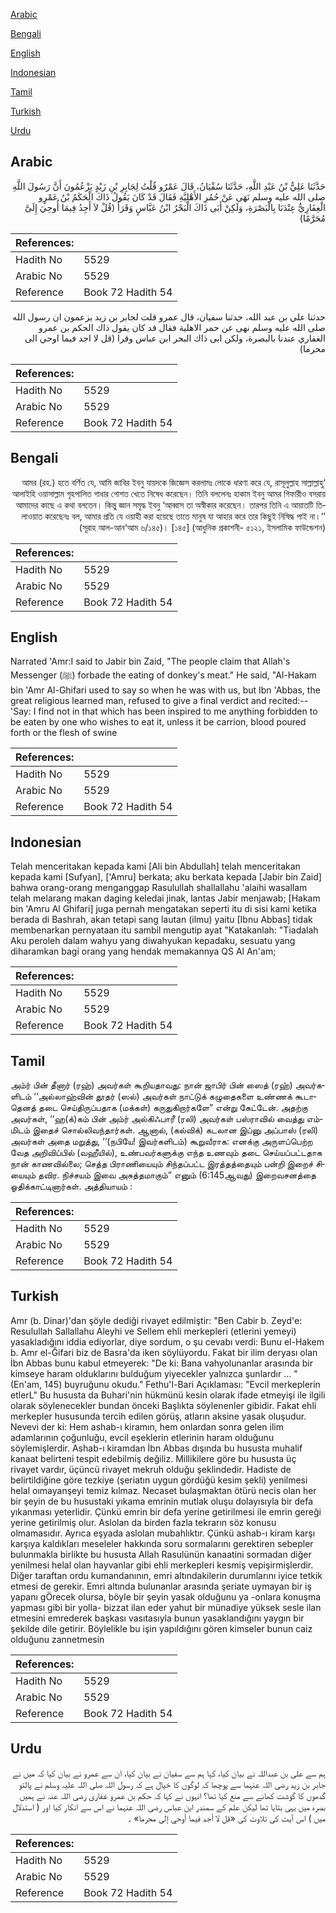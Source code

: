 [Arabic](#arabic)

[Bengali](#bengali)

[English](#english)

[Indonesian](#indonesian)

[Tamil](#tamil)

[Turkish](#turkish)

[Urdu](#urdu)

## Arabic


<div dir="rtl" lang="ar" style={{fontSize:'larger',backgroundColor:'#f8f9fa',padding:20}}>
حَدَّثَنَا عَلِيُّ بْنُ عَبْدِ اللَّهِ، حَدَّثَنَا سُفْيَانُ، قَالَ عَمْرٌو قُلْتُ لِجَابِرِ بْنِ زَيْدٍ يَزْعُمُونَ أَنَّ رَسُولَ اللَّهِ صلى الله عليه وسلم نَهَى عَنْ حُمُرِ الأَهْلِيَّةِ فَقَالَ قَدْ كَانَ يَقُولُ ذَاكَ الْحَكَمُ بْنُ عَمْرٍو الْغِفَارِيُّ عِنْدَنَا بِالْبَصْرَةِ، وَلَكِنْ أَبَى ذَاكَ الْبَحْرُ ابْنُ عَبَّاسٍ وَقَرَأَ ‏(‏قُلْ لاَ أَجِدُ فِيمَا أُوحِيَ إِلَىَّ مُحَرَّمًا‏)‏
</div>
<div style={{backgroundColor:'#f8f9fa',padding:20, marginBottom: 10}}><table> <thead> <tr> <th>References:</th> <th></th> </tr> </thead> <tbody><tr><td>Hadith No</td><td>5529</td></tr><tr><td>Arabic No</td><td>5529</td></tr><tr><td>Reference</td><td>Book 72 Hadith 54</td></tr></tbody></table></div>


<div dir="rtl" lang="ar" style={{fontSize:'larger',backgroundColor:'#f8f9fa',padding:20}}>
حدثنا علي بن عبد الله، حدثنا سفيان، قال عمرو قلت لجابر بن زيد يزعمون ان رسول الله صلى الله عليه وسلم نهى عن حمر الاهلية فقال قد كان يقول ذاك الحكم بن عمرو الغفاري عندنا بالبصرة، ولكن ابى ذاك البحر ابن عباس وقرا (قل لا اجد فيما اوحي الى محرما)
</div>
<div style={{backgroundColor:'#f8f9fa',padding:20, marginBottom: 10}}><table> <thead> <tr> <th>References:</th> <th></th> </tr> </thead> <tbody><tr><td>Hadith No</td><td>5529</td></tr><tr><td>Arabic No</td><td>5529</td></tr><tr><td>Reference</td><td>Book 72 Hadith 54</td></tr></tbody></table></div>

## Bengali


<div dir="rtl" lang="bn" style={{fontSize:'larger',backgroundColor:'#f8f9fa',padding:20}}>
‘আমর (রহ.) হতে বর্ণিত যে, আমি জাবির ইবনু যায়দকে জিজ্ঞেস করলামঃ লোকে ধারণা করে যে, রাসূলুল্লাহ সাল্লাল্লাহু আলাইহি ওয়াসাল্লাম গৃহপালিত গাধার গোশত খেতে নিষেধ করেছেন। তিনি বললেনঃ হাকাম ইবনু আমর গিফারীও বসরায় আমাদের কাছে এ কথা বলতেন। কিন্তু জ্ঞান সমৃদ্ধ ইবনু ‘আব্বাস তা অস্বীকার করেছেন। তারপর তিনি এ আয়াতটি তিলাওয়াত করেছেনঃ বল, আমার প্রতি যে ওয়াহী করা হয়েছে তাতে মানুষ যা আহার করে তার কিছুই নিষিদ্ধ পাই না।’’ (সূরাহ আল-আন‘আম ৬/১৪৫)। [১৪৫] (আধুনিক প্রকাশনী- ৫১২১, ইসলামিক ফাউন্ডেশন)
</div>
<div style={{backgroundColor:'#f8f9fa',padding:20, marginBottom: 10}}><table> <thead> <tr> <th>References:</th> <th></th> </tr> </thead> <tbody><tr><td>Hadith No</td><td>5529</td></tr><tr><td>Arabic No</td><td>5529</td></tr><tr><td>Reference</td><td>Book 72 Hadith 54</td></tr></tbody></table></div>

## English


<div dir="ltr" lang="en" style={{fontSize:'larger',backgroundColor:'#f8f9fa',padding:20}}>
Narrated 'Amr:I said to Jabir bin Zaid, "The people claim that Allah's Messenger (ﷺ) forbade the eating of donkey's meat." He said, "Al-Hakam bin 'Amr Al-Ghifari used to say so when he was with us, but Ibn 'Abbas, the great religious learned man, refused to give a final verdict and recited:-- 'Say: I find not in that which has been inspired to me anything forbidden to be eaten by one who wishes to eat it, unless it be carrion, blood poured forth or the flesh of swine
</div>
<div style={{backgroundColor:'#f8f9fa',padding:20, marginBottom: 10}}><table> <thead> <tr> <th>References:</th> <th></th> </tr> </thead> <tbody><tr><td>Hadith No</td><td>5529</td></tr><tr><td>Arabic No</td><td>5529</td></tr><tr><td>Reference</td><td>Book 72 Hadith 54</td></tr></tbody></table></div>

## Indonesian


<div dir="ltr" lang="id" style={{fontSize:'larger',backgroundColor:'#f8f9fa',padding:20}}>
Telah menceritakan kepada kami [Ali bin Abdullah] telah menceritakan kepada kami [Sufyan], ['Amru] berkata; aku berkata kepada [Jabir bin Zaid] bahwa orang-orang menganggap Rasulullah shallallahu 'alaihi wasallam telah melarang makan daging keledai jinak, lantas Jabir menjawab; [Hakam bin 'Amru Al Ghifari] juga pernah mengatakan seperti itu di sisi kami ketika berada di Bashrah, akan tetapi sang lautan (ilmu) yaitu [Ibnu Abbas] tidak membenarkan pernyataan itu sambil mengutip ayat "Katakanlah: "Tiadalah Aku peroleh dalam wahyu yang diwahyukan kepadaku, sesuatu yang diharamkan bagi orang yang hendak memakannya QS Al An'am;
</div>
<div style={{backgroundColor:'#f8f9fa',padding:20, marginBottom: 10}}><table> <thead> <tr> <th>References:</th> <th></th> </tr> </thead> <tbody><tr><td>Hadith No</td><td>5529</td></tr><tr><td>Arabic No</td><td>5529</td></tr><tr><td>Reference</td><td>Book 72 Hadith 54</td></tr></tbody></table></div>

## Tamil


<div dir="ltr" lang="ta" style={{fontSize:'larger',backgroundColor:'#f8f9fa',padding:20}}>
அம்ர் பின் தீனார் (ரஹ்) அவர்கள் கூறியதாவது: நான் ஜாபிர் பின் ஸைத் (ரஹ்) அவர்களிடம் ‘‘அல்லாஹ்வின் தூதர் (ஸல்) அவர்கள் நாட்டுக் கழுதைகளை உண்ணக் கூடாதெனத் தடை செய்திருப்பதாக (மக்கள்) கருதுகிறார்களே” என்று கேட்டேன். அதற்கு அவர்கள், ‘‘ஹ(க்)கம் பின் அம்ர் அல்கிஃபாரீ (ரலி) அவர்கள் பஸ்ராவில் வைத்து எம்மிடம் இதைச் சொல்லிவந்தார்கள். ஆனால், (கல்விக்) கடலான இப்னு அப்பாஸ் (ரலி) அவர்கள் அதை மறுத்து, ‘‘(நபியே! இவர்களிடம்) கூறுவீராக: எனக்கு அருளப்பெற்ற வேத அறிவிப்பில் (வஹீயில்), உண்பவர்களுக்கு எந்த உணவும் தடை செய்யப்பட்டதாக நான் காணவில்லை; செத்த பிராணியையும் சிந்தப்பட்ட இரத்தத்தையும் பன்றி இறைச் சியையும் தவிர. நிச்சயம் இவை அசுத்தமாகும்” எனும் (6:145ஆவது) இறைவசனத்தை ஓதிக்காட்டினார்கள். அத்தியாயம் :
</div>
<div style={{backgroundColor:'#f8f9fa',padding:20, marginBottom: 10}}><table> <thead> <tr> <th>References:</th> <th></th> </tr> </thead> <tbody><tr><td>Hadith No</td><td>5529</td></tr><tr><td>Arabic No</td><td>5529</td></tr><tr><td>Reference</td><td>Book 72 Hadith 54</td></tr></tbody></table></div>

## Turkish


<div dir="ltr" lang="tr" style={{fontSize:'larger',backgroundColor:'#f8f9fa',padding:20}}>
Amr (b. Dinar)'dan şöyle dediği rivayet edilmiştir: "Ben Cabir b. Zeyd'e: Resulullah Sallallahu Aleyhi ve Sellem ehli merkepleri (etlerini yemeyi) yasakladığını iddia ediyorlar, diye sordum, o şu cevabı verdi: Bunu el-Hakem b. Amr el-Ğifari biz de Basra'da iken söylüyordu. Fakat bir ilim deryası olan İbn Abbas bunu kabul etmeyerek: "De ki: Bana vahyolunanlar arasında bir kimseye haram olduklarını bulduğum yiyecekler yalnızca şunlardır ... "(En'am, 145) buyruğunu okudu." Fethu'l-Bari Açıklaması: "Evcil merkeplerin etlerL" Bu hususta da Buhari'nin hükmünü kesin olarak ifade etmeyişi ile ilgili olarak söylenecekler bundan önceki Başlıkta söylenenler gibidir. Fakat ehli merkepler hususunda tercih edilen görüş, atların aksine yasak oluşudur. Nevevi der ki: Hem ashab-ı kiramın, hem onlardan sonra gelen ilim adamlarının çoğunluğu, evcil eşeklerin etlerinin haram olduğunu söylemişlerdir. Ashab-ı kiramdan İbn Abbas dışında bu hususta muhalif kanaat belirteni tespit edebilmiş değiliz. Millikilere göre bu hususta üç rivayet vardır, üçüncü rivayet mekruh olduğu şeklindedir. Hadiste de belirtildiğine göre tezkiye (şeriatın uygun gördüğü kesim şekli) yenilmesi helal oımayanşeyi temiz kılmaz. Necaset bulaşmaktan ötürü necis olan her bir şeyin de bu husustaki yıkama emrinin mutlak oluşu dolayısıyla bir defa yıkanması yeterlidir. Çünkü emrin bir defa yerine getirilmesi ile emrin gereği yerine getirilmiş olur. Aslolan da birden fazla tekrarın söz konusu olmamasıdır. Ayrıca eşyada aslolan mubahlıktır. Çünkü ashab-ı kiram karşı karşıya kaldıkları meseleler hakkında soru sormalarını gerektiren sebepler bulunmakla birlikte bu hususta Allah Rasulünün kanaatini sormadan diğer yenilmesi helal olan hayvanlar gibi ehli merkepleri kesmiş vepişirmişlerdir. Diğer taraftan ordu kumandanının, emri altındakilerin durumlarını iyice tetkik etmesi de gerekir. Emri altında bulunanlar arasında şeriate uymayan bir iş yapanı gÖrecek olursa, böyle bir şeyin yasak olduğunu ya -onlara konuşma yapması gibi bir yolla- bizzat ilan eder yahut bir münadiye yüksek sesle ilan etmesini emrederek başkası vasıtasıyla bunun yasaklandığını yaygın bir şekilde dile getirir. Böylelikle bu işin yapıldığını gören kimseler bunun caiz olduğunu zannetmesin
</div>
<div style={{backgroundColor:'#f8f9fa',padding:20, marginBottom: 10}}><table> <thead> <tr> <th>References:</th> <th></th> </tr> </thead> <tbody><tr><td>Hadith No</td><td>5529</td></tr><tr><td>Arabic No</td><td>5529</td></tr><tr><td>Reference</td><td>Book 72 Hadith 54</td></tr></tbody></table></div>

## Urdu


<div dir="rtl" lang="ur" style={{fontSize:'larger',backgroundColor:'#f8f9fa',padding:20}}>
ہم سے علی بن عبداللہ نے بیان کیا، کہا ہم سے سفیان نے بیان کیا، ان سے عمرو نے بیان کیا کہ میں نے جابر بن زید رضی اللہ عنہما سے پوچھا کہ لوگوں کا خیال ہے کہ رسول اللہ صلی اللہ علیہ وسلم نے پالتو گدھوں کا گوشت کھانے سے منع کیا تھا؟ انہوں نے کہا کہ حکم بن عمرو غفاری رضی اللہ عنہ نے ہمیں بصرہ میں یہی بتایا تھا لیکن علم کے سمندر ابن عباس رضی اللہ عنہما نے اس سے انکار کیا اور ( استدلال میں ) اس آیت کی تلاوت کی «قل لا أجد فيما أوحي إلى محرما‏» ۔
</div>
<div style={{backgroundColor:'#f8f9fa',padding:20, marginBottom: 10}}><table> <thead> <tr> <th>References:</th> <th></th> </tr> </thead> <tbody><tr><td>Hadith No</td><td>5529</td></tr><tr><td>Arabic No</td><td>5529</td></tr><tr><td>Reference</td><td>Book 72 Hadith 54</td></tr></tbody></table></div>